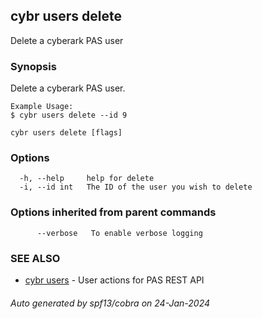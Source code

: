 ## cybr users delete

Delete a cyberark PAS user

### Synopsis

Delete a cyberark PAS user.
	
	Example Usage:
	$ cybr users delete --id 9

```
cybr users delete [flags]
```

### Options

```
  -h, --help     help for delete
  -i, --id int   The ID of the user you wish to delete
```

### Options inherited from parent commands

```
      --verbose   To enable verbose logging
```

### SEE ALSO

* [cybr users](cybr_users.md)	 - User actions for PAS REST API

###### Auto generated by spf13/cobra on 24-Jan-2024
